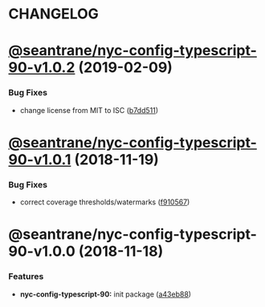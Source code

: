 # CHANGELOG

# [@seantrane/nyc-config-typescript-90-v1.0.2](https://github.com/seantrane/nyc-config/compare/@seantrane/nyc-config-typescript-90-v1.0.1...@seantrane/nyc-config-typescript-90-v1.0.2) (2019-02-09)


### Bug Fixes

* change license from MIT to ISC ([b7dd511](https://github.com/seantrane/nyc-config/commit/b7dd511))

# [@seantrane/nyc-config-typescript-90-v1.0.1](https://github.com/seantrane/nyc-config/compare/@seantrane/nyc-config-typescript-90-v1.0.0...@seantrane/nyc-config-typescript-90-v1.0.1) (2018-11-19)


### Bug Fixes

* correct coverage thresholds/watermarks ([f910567](https://github.com/seantrane/nyc-config/commit/f910567))

# @seantrane/nyc-config-typescript-90-v1.0.0 (2018-11-18)


### Features

* **nyc-config-typescript-90:** init package ([a43eb88](https://github.com/seantrane/nyc-config/commit/a43eb88))
